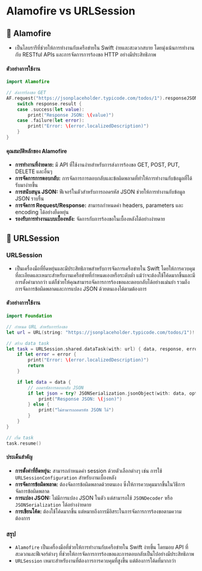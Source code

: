 # Alamofire vs URLSession
## 🔭 Alamofire
- เป็นไลบรารีที่ช่วยให้การทำงานกับเครือข่ายใน Swift ง่ายและสะดวกสบาย โดยมุ่งเน้นการทำงานกับ RESTful APIs และการจัดการการร้องขอ HTTP อย่างมีประสิทธิภาพ 

#### ตัวอย่างการใช้งาน
```swift
import Alamofire

// ส่งการร้องขอ GET
AF.request("https://jsonplaceholder.typicode.com/todos/1").responseJSON { response in
    switch response.result {
    case .success(let value):
        print("Response JSON: \(value)")
    case .failure(let error):
        print("Error: \(error.localizedDescription)")
    }
}
```

#### คุณสมบัติหลักของ Alamofire
- **การทำงานที่ง่ายดาย:** มี API ที่ใช้งานง่ายสำหรับการส่งการร้องขอ GET, POST, PUT, DELETE และอื่นๆ
- **การจัดการการตอบกลับ:** การจัดการการตอบกลับและข้อผิดพลาดที่ทำให้การทำงานกับข้อมูลที่ได้รับมาง่ายขึ้น
- **การสนับสนุน JSON:** ฟีเจอร์ในตัวสำหรับการถอดรหัส JSON ช่วยให้การทำงานกับข้อมูล JSON ราบรื่น
- **การจัดการ Request/Response:** สามารถกำหนดค่า headers, parameters และ encoding ได้อย่างยืดหยุ่น
- **รองรับการทำงานแบบเบื้องหลัง:** จัดการกับการร้องขอในเบื้องหลังได้อย่างง่ายดาย


## 🔬 URLSession

### URLSession
- เป็นเครื่องมือที่ยืดหยุ่นและมีประสิทธิภาพสำหรับการจัดการเครือข่ายใน Swift โดยให้การควบคุมที่ละเอียดและเหมาะสำหรับงานเครือข่ายที่กำหนดเองหรือระดับต่ำ แม้ว่าจะต้องใช้โค้ดมากขึ้นและมีการตั้งค่ามากกว่า แต่ก็ช่วยให้คุณสามารถจัดการการร้องขอและตอบกลับได้อย่างแม่นยำ รวมถึงการจัดการข้อผิดพลาดและการแปลง JSON ด้วยตนเองได้ตามต้องการ

#### ตัวอย่างการใช้งาน
```swift
import Foundation

// กำหนด URL สำหรับการร้องขอ
let url = URL(string: "https://jsonplaceholder.typicode.com/todos/1")!

// สร้าง data task
let task = URLSession.shared.dataTask(with: url) { data, response, error in
    if let error = error {
        print("Error: \(error.localizedDescription)")
        return
    }

    if let data = data {
        // ถอดรหัสการตอบกลับ JSON
        if let json = try? JSONSerialization.jsonObject(with: data, options: []) {
            print("Response JSON: \(json)")
        } else {
            print("ไม่สามารถถอดรหัส JSON ได้")
        }
    }
}

// เริ่ม task
task.resume()
```

#### ประเด็นสำคัญ
- **การตั้งค่าที่ยืดหยุ่น:** สามารถกำหนดค่า session ด้วยตัวเลือกต่างๆ เช่น การใช้ `URLSessionConfiguration` สำหรับงานเบื้องหลัง
- **การจัดการข้อผิดพลาด:** ต้องจัดการข้อผิดพลาดด้วยตนเอง ซึ่งให้การควบคุมมากขึ้นในวิธีการจัดการข้อผิดพลาด
- **การแปลง JSON:** ไม่มีการแปลง JSON ในตัว แต่สามารถใช้ `JSONDecoder` หรือ `JSONSerialization` ได้อย่างง่ายดาย
- **การเขียนโค้ด:** ต้องใช้โค้ดมากขึ้น แต่หมายถึงการมีอิสระในการจัดการการร้องขอตามความต้องการ

### สรุป
- `Alamofire` เป็นเครื่องมือที่ช่วยให้การทำงานกับเครือข่ายใน Swift ง่ายขึ้น โดยมอบ API ที่สะดวกและฟีเจอร์ต่างๆ ที่ช่วยให้การจัดการการร้องขอและการตอบกลับเป็นไปอย่างมีประสิทธิภาพ 
- `URLSession` เหมาะสำหรับงานที่ต้องการการควบคุมที่สูงขึ้น แต่ต้องการโค้ดที่มากกว่า


